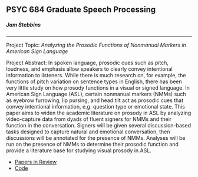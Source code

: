 ## PSYC 684 Graduate Speech Processing

##### Jam Stebbins

---

Project Topic: *Analyzing the Prosodic Functions of Nonmanual Markers in American Sign Language*

Project Abstract: In spoken language, prosodic cues such as pitch, loudness, and emphasis allow speakers to clearly convey intentional information to listeners. While there is much research on, for example, the functions of pitch variation on sentence types in English, there has been very little study on how prosody functions in a visual or signed language. In American Sign Language (ASL), certain nonmanual markers (NMMs) such as eyebrow furrowing, lip pursing, and head tilt act as prosodic cues that convey intentional information, e.g. question type or emotional state. This paper aims to widen the academic literature on prosody in ASL by analyzing video-capture data from dyads of fluent signers for NMMs and their function in the conversation. Signers will be given several discussion-based tasks designed to capture natural and emotional conversation, then discussions will be annotated for the presence of NMMs. Analyses will be run on the presence of NMMs to determine their prosodic function and provide a literature base for studying visual prosody in ASL.

* [Papers in Review](https://jam-s1.github.io/speechprocessing/papers.md)
* [Code](https://jam-s1.github.io/speechprocessing/code.md)
